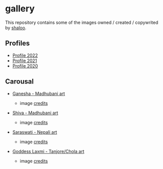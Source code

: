 # gallery

This repository contains some of the images owned / created / copywrited by [shaloo](https://github.com/shaloo).

## Profiles

* [Profile 2022](./img/profile/ss_prof_pic_2022.png)
* [Profile 2021](./img/profile/ss_prof_pic_2021.png)
* [Profile 2020](./img/profile/ss_prof_pic_2020.png)

## Carousal

* [Ganesha - Madhubani art](./img/profile/ganesha.png)
    - image [credits](https://cdn.exoticindia.com/images/products/thumbnails/t400x300/paintings-2019/paa330.jpg)

* [Shiva - Madhubani art](./img/profile/fig2.png)
    - image [credits](https://cdn.exoticindia.com/images/products/thumbnails/t400x300/paintings-2019/paa325.jpg)

* [Saraswati - Nepali art](./img/profile/fig3.png)
    - image [credits](https://cdn.shopify.com/s/files/1/0495/5966/6845/products/PKS_6429_a2a65a1b-6ddc-4590-8ad1-e472544e3d4c_1500x.jpg?v=1604529923)

* [Goddess Laxmi - Tanjore/Chola art](./img/profile/fig4.png)
    - image [credits](https://www.cholaimpressions.com/Blog%20Images/Lotus%20lakshmi%20masterpiece%202418.jpg)
